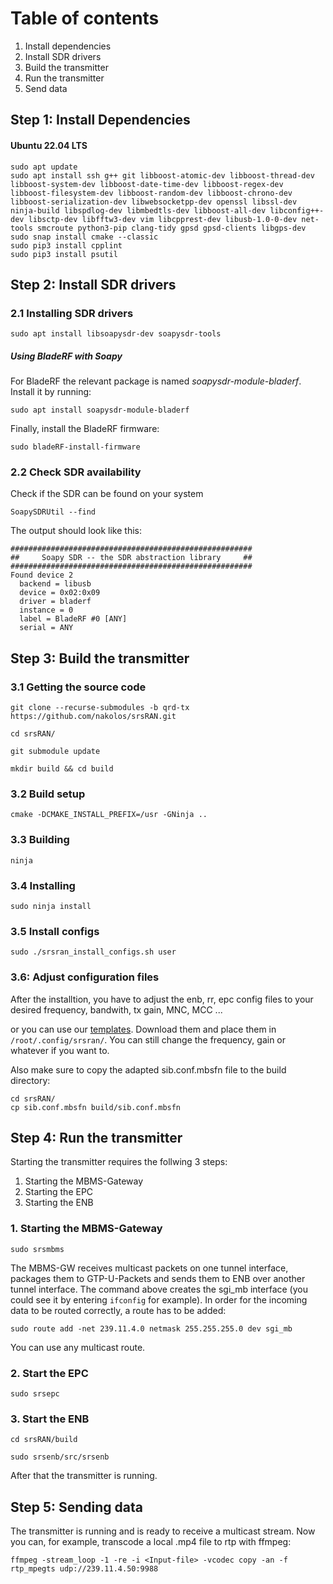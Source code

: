 # Table of contents

1. Install dependencies
2. Install SDR drivers
3. Build the transmitter
4. Run the transmitter
5. Send data

## Step 1: Install Dependencies

#### Ubuntu 22.04 LTS
````
sudo apt update
sudo apt install ssh g++ git libboost-atomic-dev libboost-thread-dev libboost-system-dev libboost-date-time-dev libboost-regex-dev libboost-filesystem-dev libboost-random-dev libboost-chrono-dev libboost-serialization-dev libwebsocketpp-dev openssl libssl-dev ninja-build libspdlog-dev libmbedtls-dev libboost-all-dev libconfig++-dev libsctp-dev libfftw3-dev vim libcpprest-dev libusb-1.0-0-dev net-tools smcroute python3-pip clang-tidy gpsd gpsd-clients libgps-dev
sudo snap install cmake --classic
sudo pip3 install cpplint
sudo pip3 install psutil
````

## Step 2: Install SDR drivers
### 2.1 Installing SDR drivers

````
sudo apt install libsoapysdr-dev soapysdr-tools
````

##### Using BladeRF with Soapy
For BladeRF the relevant package is named *soapysdr-module-bladerf*. Install it by running:
````
sudo apt install soapysdr-module-bladerf
````
Finally, install the BladeRF firmware:
````
sudo bladeRF-install-firmware
````

### 2.2 Check SDR availability
Check if the SDR can be found on your system
````
SoapySDRUtil --find
````

The output should look like this:
````
######################################################
##     Soapy SDR -- the SDR abstraction library     ##
######################################################
Found device 2
  backend = libusb
  device = 0x02:0x09
  driver = bladerf
  instance = 0
  label = BladeRF #0 [ANY]
  serial = ANY
````

## Step 3: Build the transmitter

### 3.1 Getting the source code
````
git clone --recurse-submodules -b qrd-tx https://github.com/nakolos/srsRAN.git

cd srsRAN/

git submodule update

mkdir build && cd build
````

### 3.2 Build setup
``
cmake -DCMAKE_INSTALL_PREFIX=/usr -GNinja ..
``

### 3.3 Building
``
ninja
``

### 3.4 Installing
``
sudo ninja install
``

### 3.5 Install configs
``
sudo ./srsran_install_configs.sh user
``

### 3.6: Adjust configuration files
After the installtion, you have to adjust the enb, rr, epc config files to your desired frequency, bandwith, tx gain, MNC, MCC ...

or you can use our [templates](https://github.com/nakolos/srsRAN/tree/qrd-tx/Config-Template). Download them and place them in ``/root/.config/srsran/``.
You can still change the frequency, gain or whatever if you want to. 

Also make sure to copy the adapted sib.conf.mbsfn file to the build directory:
````
cd srsRAN/
cp sib.conf.mbsfn build/sib.conf.mbsfn
````

## Step 4: Run the transmitter
Starting the transmitter requires the follwing 3 steps:
1. Starting the MBMS-Gateway
2. Starting the EPC
3. Starting the ENB

### 1. Starting the MBMS-Gateway
``
sudo srsmbms
``

The MBMS-GW receives multicast packets on one tunnel interface, packages them to GTP-U-Packets and sends them to ENB over another tunnel interface.
The command above creates the sgi_mb interface (you could see it by entering ``ifconfig`` for example). In order for the incoming data to be routed correctly, a route has to be added:

``
sudo route add -net 239.11.4.0 netmask 255.255.255.0 dev sgi_mb
``

You can use any multicast route. 

### 2. Start the EPC
``
sudo srsepc
``

### 3. Start the ENB
````
cd srsRAN/build

sudo srsenb/src/srsenb
````

After that the transmitter is running. 

## Step 5: Sending data
The transmitter is running and is ready to receive a multicast stream. Now you can, for example, transcode a local .mp4 file to rtp with ffmpeg:

``
ffmpeg -stream_loop -1 -re -i <Input-file> -vcodec copy -an -f rtp_mpegts udp://239.11.4.50:9988
``

